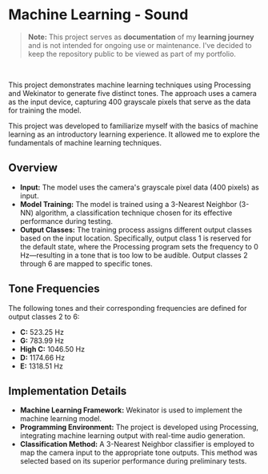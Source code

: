 # Machine Learning - Sound

> **Note:** This project serves as **documentation** of my **learning journey** and is not intended for ongoing use or maintenance.
> I've decided to keep the repository public to be viewed as part of my portfolio.

<br>

This project demonstrates machine learning techniques using Processing and Wekinator to generate five distinct tones. The approach uses a camera as the input device, capturing 400 grayscale pixels that serve as the data for training the model.

This project was developed to familiarize myself with the basics of machine learning as an introductory learning experience. It allowed me to explore the fundamentals of machine learning techniques.

## Overview

- **Input:** The model uses the camera's grayscale pixel data (400 pixels) as input.
- **Model Training:** The model is trained using a 3-Nearest Neighbor (3-NN) algorithm, a classification technique chosen for its effective performance during testing.
- **Output Classes:** The training process assigns different output classes based on the input location. Specifically, output class 1 is reserved for the default state, where the Processing program sets the frequency to 0 Hz—resulting in a tone that is too low to be audible. Output classes 2 through 6 are mapped to specific tones.

## Tone Frequencies

The following tones and their corresponding frequencies are defined for output classes 2 to 6:

- **C:** 523.25 Hz  
- **G:** 783.99 Hz  
- **High C:** 1046.50 Hz  
- **D:** 1174.66 Hz  
- **E:** 1318.51 Hz  

## Implementation Details

- **Machine Learning Framework:** Wekinator is used to implement the machine learning model.
- **Programming Environment:** The project is developed using Processing, integrating machine learning output with real-time audio generation.
- **Classification Method:** A 3-Nearest Neighbor classifier is employed to map the camera input to the appropriate tone outputs. This method was selected based on its superior performance during preliminary tests.
